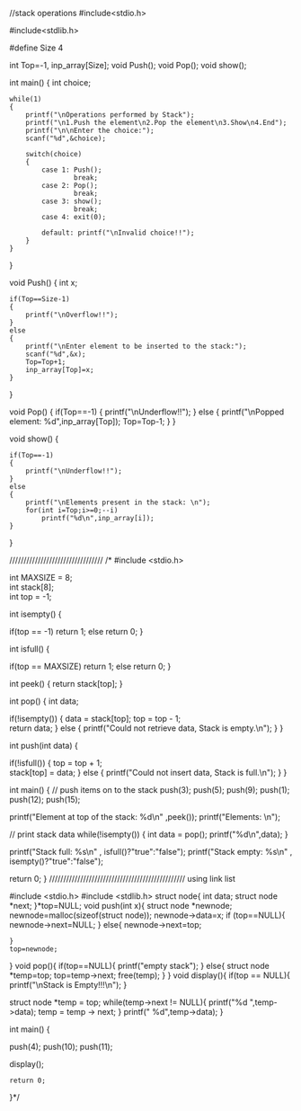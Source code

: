 //stack operations
#include<stdio.h>

#include<stdlib.h>
 
#define Size 4 
 
int Top=-1, inp_array[Size];
void Push();
void Pop();
void show();
 
int main()
{
	int choice;
	
	while(1)	
	{
		printf("\nOperations performed by Stack");
		printf("\n1.Push the element\n2.Pop the element\n3.Show\n4.End");
		printf("\n\nEnter the choice:");
		scanf("%d",&choice);
		
		switch(choice)
		{
			case 1: Push();
					break;
			case 2: Pop();
					break;
			case 3: show();
					break;
			case 4: exit(0);
			
			default: printf("\nInvalid choice!!");
		}
	}
}
 
void Push()
{
	int x;
	
	if(Top==Size-1)
	{
		printf("\nOverflow!!");
	}
	else
	{
		printf("\nEnter element to be inserted to the stack:");
		scanf("%d",&x);
		Top=Top+1;
		inp_array[Top]=x;
	}
}
 
void Pop()
{
	if(Top==-1)
	{
		printf("\nUnderflow!!");
	}
	else
	{
		printf("\nPopped element:  %d",inp_array[Top]);
		Top=Top-1;
	}
}
 
void show()
{
	
	
	if(Top==-1)
	{
		printf("\nUnderflow!!");
	}
	else
	{
		printf("\nElements present in the stack: \n");
		for(int i=Top;i>=0;--i)
			printf("%d\n",inp_array[i]);
	}
}


/////////////////////////////////
/*
#include <stdio.h>

int MAXSIZE = 8;       
int stack[8];     
int top = -1;            

int isempty() {

   if(top == -1)
      return 1;
   else
      return 0;
}
   
int isfull() {

   if(top == MAXSIZE)
      return 1;
   else
      return 0;
}

int peek() {
   return stack[top];
}

int pop() {
   int data;
	
   if(!isempty()) {
      data = stack[top];
      top = top - 1;   
      return data;
   } else {
      printf("Could not retrieve data, Stack is empty.\n");
   }
}

int push(int data) {

   if(!isfull()) {
      top = top + 1;   
      stack[top] = data;
   } else {
      printf("Could not insert data, Stack is full.\n");
   }
}

int main() {
   // push items on to the stack 
   push(3);
   push(5);
   push(9);
   push(1);
   push(12);
   push(15);

   printf("Element at top of the stack: %d\n" ,peek());
   printf("Elements: \n");

   // print stack data 
   while(!isempty()) {
      int data = pop();
      printf("%d\n",data);
   }

   printf("Stack full: %s\n" , isfull()?"true":"false");
   printf("Stack empty: %s\n" , isempty()?"true":"false");
   
   return 0;
}
////////////////////////////////////////////////
using link list

#include <stdio.h>
#include <stdlib.h>
struct node{
    int data;
    struct node *next; 
}*top=NULL;
void push(int x){
    struct node *newnode;
    newnode=malloc(sizeof(struct node));
    newnode->data=x;
    if (top==NULL){
     newnode->next=NULL;
    }
    else{
        newnode->next=top;
        
    }
    top=newnode;
    
}
void pop(){
    if(top==NULL){
        printf("empty stack");
   }
   else{
        struct node *temp=top;
        top=temp->next;
        free(temp);
   }
}
void display(){
     if(top == NULL){
      printf("\nStack is Empty!!!\n");
}
      
   struct node *temp = top;
   while(temp->next != NULL){
	 printf("%d ",temp->data);
     temp = temp -> next;
    }
    printf(" %d",temp->data);
}

int main() {
    
  
   push(4);
   push(10);
   push(11);
  
   display();

    return 0;
}*/

